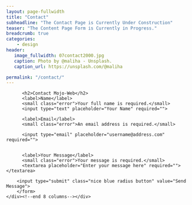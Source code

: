 ```yaml
---
layout: page-fullwidth
title: "Contact"
subheadline: "The Contact Page is Currently Under Construction"
teaser: "The Content Page Form is Currently in Progress."
breadcrumb: true
categories:
    - design
header:
   image_fullwidth: 07contact2000.jpg
   caption: Photo by @maliha - Unsplash.
   caption_url: https://unsplash.com/@maliha

permalink: "/contact/"
---
```


<div class="row">
    <div id="contactForm" class="small-12 small-offset-0 medium-8 large-8">
      <form id="myForm" method="post" data-abide="">  

          <h2>Contact Mojo-Web</h2>
          <label>Name</label>
          <small class="error">Your full name is required.</small>
          <input type="text" placeholder="Your Name" required="">

          <label>Email</label>
          <small class="error">An email address is required.</small>

          <input type="email" placeholder="username@address.com" required="">


          <label>Your Message</label>
          <small class="error">Your message is required.</small>
          <textarea placeholder="Enter your message here" required=""></textarea>

        <input type="submit" class="nice blue radius button" value="Send Message">
        </form>
    </div><!--end 8 columns--></div>
